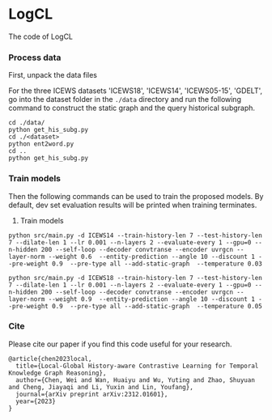# LogCL
The code of LogCL

### Process data
First, unpack the data files 

For the three ICEWS datasets 'ICEWS18', 'ICEWS14', 'ICEWS05-15', 'GDELT', go into the dataset folder in the `./data` directory and run the following command to construct the static graph and the query historical subgraph.
```
cd ./data/
python get_his_subg.py
cd ./<dataset>
python ent2word.py
cd .. 
python get_his_subg.py
```

### Train models
Then the following commands can be used to train the proposed models. By default, dev set evaluation results will be printed when training terminates.

1. Train models

```
python src/main.py -d ICEWS14 --train-history-len 7 --test-history-len 7 --dilate-len 1 --lr 0.001 --n-layers 2 --evaluate-every 1 --gpu=0 --n-hidden 200 --self-loop --decoder convtranse --encoder uvrgcn --layer-norm --weight 0.6  --entity-prediction --angle 10 --discount 1 --pre-weight 0.9  --pre-type all --add-static-graph  --temperature 0.03
```

```
python src/main.py -d ICEWS18 --train-history-len 7 --test-history-len 7 --dilate-len 1 --lr 0.001 --n-layers 2 --evaluate-every 1 --gpu=0 --n-hidden 200 --self-loop --decoder convtranse --encoder uvrgcn --layer-norm --weight 0.9  --entity-prediction --angle 10 --discount 1 --pre-weight 0.9  --pre-type all --add-static-graph  --temperature 0.05
```

### Cite
Please cite our paper if you find this code useful for your research.
~~~
@article{chen2023local,
  title={Local-Global History-aware Contrastive Learning for Temporal Knowledge Graph Reasoning},
  author={Chen, Wei and Wan, Huaiyu and Wu, Yuting and Zhao, Shuyuan and Cheng, Jiayaqi and Li, Yuxin and Lin, Youfang},
  journal={arXiv preprint arXiv:2312.01601},
  year={2023}
}
~~~


